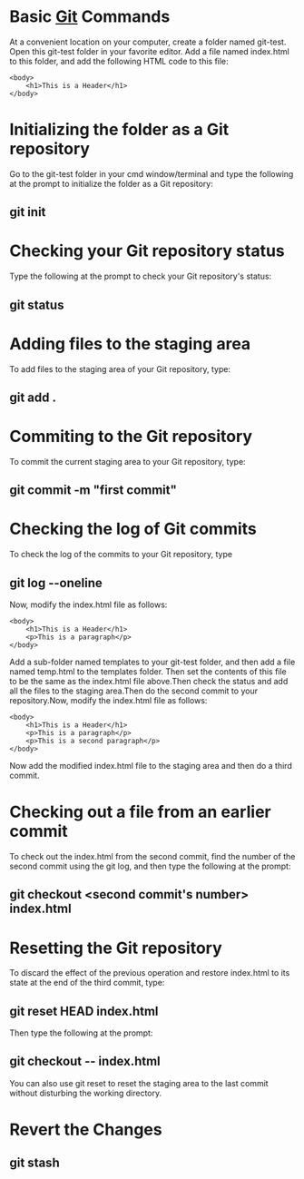 <!--
    Title: Git Help
    Author: somerongit (Someron Bakuli) 
-->
# Basic [Git](http://git-scm.com/book/en/v2) Commands
At a convenient location on your computer, create a folder named git-test.
Open this git-test folder in your favorite editor.
Add a file named index.html to this folder, and add the following HTML code to this file:

<!DOCTYPE html>
<html>
    <head></head>

    <body>
        <h1>This is a Header</h1>
    </body>
</html>

# Initializing the folder as a Git repository
Go to the git-test folder in your cmd window/terminal and type the following at the prompt to initialize the folder as a Git repository:
## git init

# Checking your Git repository status
Type the following at the prompt to check your Git repository's status:
 ## git status
 
# Adding files to the staging area
To add files to the staging area of your Git repository, type:
## git add .

# Commiting to the Git repository
To commit the current staging area to your Git repository, type:
## git commit -m "first commit"

# Checking the log of Git commits
To check the log of the commits to your Git repository, type
## git log --oneline
Now, modify the index.html file as follows:
<!DOCTYPE html>
<html>
    <head></head>

    <body>
        <h1>This is a Header</h1>
        <p>This is a paragraph</p>
    </body>
</html>
    Add a sub-folder named templates to your git-test folder, and then add a file named temp.html to the templates folder. Then set the contents of this file to be the same as the index.html file above.Then check the status and add all the files to the staging area.Then do the second commit to your repository.Now, modify the index.html file as follows:

<!DOCTYPE html>
<html>
    <head></head>

    <body>
        <h1>This is a Header</h1>
        <p>This is a paragraph</p>
        <p>This is a second paragraph</p>
    </body>
</html>

Now add the modified index.html file to the staging area and then do a third commit.

# Checking out a file from an earlier commit
To check out the index.html from the second commit, find the number of the second commit using the git log, and then type the following at the prompt:
## git checkout <second commit's number> index.html

# Resetting the Git repository
To discard the effect of the previous operation and restore index.html to its state at the end of the third commit, type:
## git reset HEAD index.html
Then type the following at the prompt:

## git checkout -- index.html
You can also use git reset to reset the staging area to the last commit without disturbing the working directory.
# Revert the Changes
## git stash
<!--
    Title: Git Help
    Author: somerongit (Someron Bakuli) 
-->
